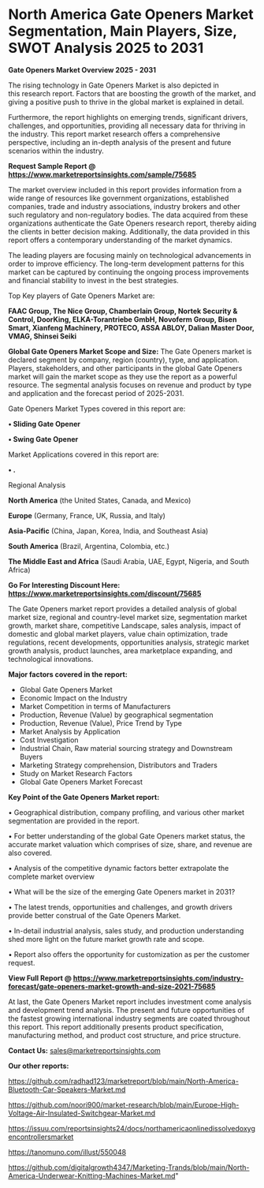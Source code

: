 # North America Gate Openers Market Segmentation, Main Players, Size, SWOT Analysis 2025 to 2031

<Strong> Gate Openers Market Overview 2025 - 2031</strong>

The rising technology in Gate Openers Market is also depicted in this research report. Factors that are boosting the growth of the market, and giving a positive push to thrive in the global market is explained in detail.

Furthermore, the report highlights on emerging trends, significant drivers, challenges, and opportunities, providing all necessary data for thriving in the industry. This report market research offers a comprehensive perspective, including an in-depth analysis of the present and future scenarios within the industry.

<strong>Request Sample Report @ <a href=https://www.marketreportsinsights.com/sample/75685>https://www.marketreportsinsights.com/sample/75685</a></strong>

The market overview included in this report provides information from a wide range of resources like government organizations, established companies, trade and industry associations, industry brokers and other such regulatory and non-regulatory bodies. The data acquired from these organizations authenticate the Gate Openers research report, thereby aiding the clients in better decision making. Additionally, the data provided in this report offers a contemporary understanding of the market dynamics.

The leading players are focusing mainly on technological advancements in order to improve efficiency. The long-term development patterns for this market can be captured by continuing the ongoing process improvements and financial stability to invest in the best strategies.

Top Key players of Gate Openers Market are:

<strong>FAAC Group, The Nice Group, Chamberlain Group, Nortek Security & Control, DoorKing, ELKA-Torantriebe GmbH, Novoferm Group, Bisen Smart, Xianfeng Machinery, PROTECO, ASSA ABLOY, Dalian Master Door, VMAG, Shinsei Seiki</strong>

<strong><b>Global Gate Openers Market Scope and Size:</b></strong>
The Gate Openers market is declared segment by company, region (country), type, and application. Players, stakeholders, and other participants in the global Gate Openers market will gain the market scope as they use the report as a powerful resource. The segmental analysis focuses on revenue and product by type and application and the forecast period of 2025-2031.

Gate Openers Market Types covered in this report are:

<strong>• Sliding Gate Opener

• Swing Gate Opener</strong>

Market Applications covered in this report are:

<strong>• .</strong> 

Regional Analysis

<strong>North America</strong> (the United States, Canada, and Mexico)

<strong>Europe</strong> (Germany, France, UK, Russia, and Italy)

<strong>Asia-Pacific</strong> (China, Japan, Korea, India, and Southeast Asia)

<strong>South America</strong> (Brazil, Argentina, Colombia, etc.)

<strong>The Middle East and Africa</strong> (Saudi Arabia, UAE, Egypt, Nigeria, and South Africa)

<strong>Go For Interesting Discount Here: <a href=https://www.marketreportsinsights.com/discount/75685>https://www.marketreportsinsights.com/discount/75685</a></strong>

The Gate Openers market report provides a detailed analysis of global market size, regional and country-level market size, segmentation market growth, market share, competitive Landscape, sales analysis, impact of domestic and global market players, value chain optimization, trade regulations, recent developments, opportunities analysis, strategic market growth analysis, product launches, area marketplace expanding, and technological innovations.

<strong><b>Major factors covered in the report:</b></strong>
<ul>
  <li>Global Gate Openers Market </li>
  <li>Economic Impact on the Industry</li>
  <li>Market Competition in terms of Manufacturers</li>
  <li>Production, Revenue (Value) by geographical segmentation</li>
  <li>Production, Revenue (Value), Price Trend by Type</li>
  <li>Market Analysis by Application</li>
  <li>Cost Investigation</li>
  <li>Industrial Chain, Raw material sourcing strategy and Downstream Buyers</li>
  <li>Marketing Strategy comprehension, Distributors and Traders</li>
  <li>Study on Market Research Factors</li>
  <li>Global Gate Openers Market Forecast</li>
</ul>

<strong><b>Key Point of the Gate Openers Market report:</b></strong>

• Geographical distribution, company profiling, and various other market segmentation are provided in the report.

• For better understanding of the global Gate Openers market status, the accurate market valuation which comprises of size, share, and revenue are also covered.

• Analysis of the competitive dynamic factors better extrapolate the complete market overview

• What will be the size of the emerging Gate Openers market in 2031?

• The latest trends, opportunities and challenges, and growth drivers provide better construal of the Gate Openers Market.

• In-detail industrial analysis, sales study, and production understanding shed more light on the future market growth rate and scope.

• Report also offers the opportunity for customization as per the customer request.

<strong><b>View Full Report @ <a href=https://www.marketreportsinsights.com/industry-forecast/gate-openers-market-growth-and-size-2021-75685>https://www.marketreportsinsights.com/industry-forecast/gate-openers-market-growth-and-size-2021-75685</a></b></strong>


At last, the Gate Openers Market report includes investment come analysis and development trend analysis. The present and future opportunities of the fastest growing international industry segments are coated throughout this report. This report additionally presents product specification, manufacturing method, and product cost structure, and price structure.

<strong>Contact Us:</strong>
sales@marketreportsinsights.com

<strong>Our other reports:</strong>

<a href=https://github.com/radhad123/marketreport/blob/main/North-America-Bluetooth-Car-Speakers-Market.md>https://github.com/radhad123/marketreport/blob/main/North-America-Bluetooth-Car-Speakers-Market.md</a>

<a href=https://github.com/noori900/market-research/blob/main/Europe-High-Voltage-Air-Insulated-Switchgear-Market.md>https://github.com/noori900/market-research/blob/main/Europe-High-Voltage-Air-Insulated-Switchgear-Market.md</a>

<a href=https://issuu.com/reportsinsights24/docs/northamericaonlinedissolvedoxygencontrollersmarket>https://issuu.com/reportsinsights24/docs/northamericaonlinedissolvedoxygencontrollersmarket</a>

<a href=https://tanomuno.com/illust/550048>https://tanomuno.com/illust/550048</a>

<a href=https://github.com/digitalgrowth4347/Marketing-Trands/blob/main/North-America-Underwear-Knitting-Machines-Market.md>https://github.com/digitalgrowth4347/Marketing-Trands/blob/main/North-America-Underwear-Knitting-Machines-Market.md</a>"
